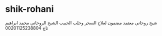 # shik-rohani
شيخ روحاني معتمد مضمون لعلاج السحر وجلب الحبيب الشيخ الروحاني محمد ابراهيم تاج 00201125238804
